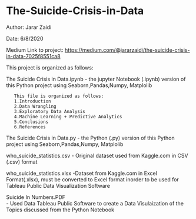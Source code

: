 # The-Suicide-Crisis-in-Data

Author: Jarar Zaidi

Date: 6/8/2020

Medium Link to project: https://medium.com/@jararzaidi/the-suicide-crisis-in-data-7025f8551ca8

This project is organized as follows: 

The Suicide Crisis in Data.ipynb
    - the jupyter Notebook (.ipynb) version of this Python project using Seaborn,Pandas,Numpy, Matplolib
    
       This file is organized as follows: 
       1.Introduction
       2.Data Wrangling
       3.Exploratory Data Analysis
       4.Machine Learning + Predictive Analytics 
       5.Conclusions
       6.References
    
The Suicide Crisis in Data.py
    - the Python (.py) version of this Python project using Seaborn,Pandas,Numpy, Matplolib

who_suicide_statistics.csv
    - Original dataset used from Kaggle.com in CSV (.csv) format
    
who_suicide_statistics.xlsx
    -Dataset from Kaggle.com in Excel Format(.xlsx), must be converted to Excel format inorder
    to be used for Tableau Public Data Visualization Software 
    
Suicide In Numbers.PDF    
    - Used Data Tableau Public Software to create a Data Visulaization of the Topics discussed
    from the Python Notebook
    


